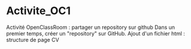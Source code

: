 # Activite_OC1
Activité OpenClassRoom : partager un repository sur github
Dans un premier temps, créer un "repository" sur GitHub.
Ajout d'un fichier html : structure de page CV 
